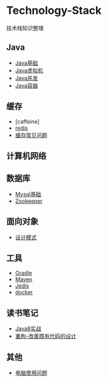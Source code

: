 # Technology-Stack
技术栈知识整理

## Java
   - [Java基础](./Java/Java基础.md)
   - [Java虚拟机](./Java/Java虚拟机.md)
   - [Java并发](./Java/Java并发.md)
   - [Java容器](./Java/Java容器.md)
   
   
## 缓存
   - [caffeine]
   - [redis](./缓存/redis.md)
   - [缓存常见问题](./缓存/缓存常见问题.md)

## 计算机网络


## 数据库
   - [Mysql基础](./数据库/Mysql基础.md)
   - [Zookeeper](./数据库/Zookeeper.md)

## 面向对象
   - [设计模式](./面向对象/设计模式.md)

## 工具
   - [Gradle](./工具/gradle.md)
   - [Maven](./工具/maven.md)
   - [Jedis](./工具/Jedis.md)
   - [docker](./工具/docker.md)
## 读书笔记
   - [Java8实战](./读书笔记/Java8实战.md) 
   - [重构-改善既有代码的设计](./读书笔记/重构-改善既有代码的设计.md) 

## 其他
   - [电脑使用问题](./其他/电脑使用问题.md)
